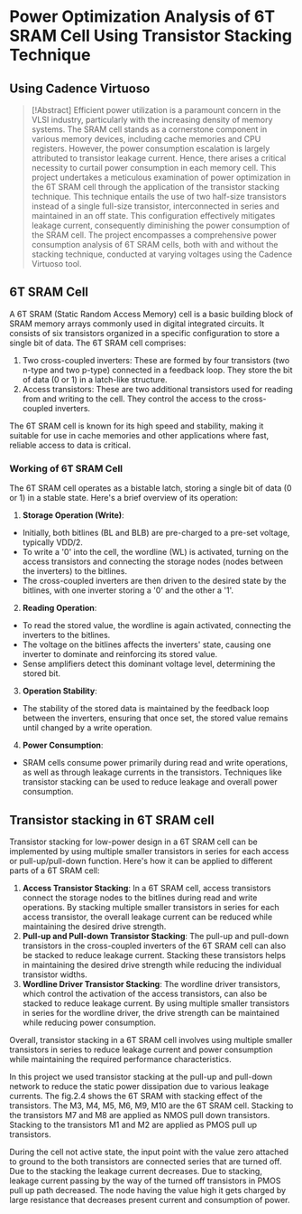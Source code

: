 # Power Optimization Analysis of 6T SRAM Cell Using Transistor Stacking Technique
## Using Cadence Virtuoso

> [!Abstract]
> Efficient power utilization is a paramount concern in the VLSI industry, particularly with the increasing density of memory systems. The SRAM cell stands as a cornerstone component in various memory devices, including cache memories and CPU registers. However, the power consumption escalation is largely attributed to transistor leakage current. Hence, there arises a critical necessity to curtail power consumption in each memory cell. This project undertakes a meticulous examination of power optimization in the 6T SRAM cell through the application of the transistor stacking technique. This technique entails the use of two half-size transistors instead of a single full-size transistor, interconnected in series and maintained in an off state. This configuration effectively mitigates leakage current, consequently diminishing the power consumption of the SRAM cell. The project encompasses a comprehensive power consumption analysis of 6T SRAM cells, both with and without the stacking technique, conducted at varying voltages using the Cadence Virtuoso tool.

## 6T SRAM Cell

A 6T SRAM (Static Random Access Memory) cell is a basic building block of SRAM memory arrays commonly used in digital integrated circuits. It consists of six transistors organized in a specific configuration to store a single bit of data. The 6T SRAM cell comprises:

1.	Two cross-coupled inverters: These are formed by four transistors (two n-type and two p-type) connected in a feedback loop. They store the bit of data (0 or 1) in a latch-like structure.
2.	Access transistors: These are two additional transistors used for reading from and writing to the cell. They control the access to the cross-coupled inverters.

The 6T SRAM cell is known for its high speed and stability, making it suitable for use in cache memories and other applications where fast, reliable access to data is critical. 

### Working of 6T SRAM Cell

The 6T SRAM cell operates as a bistable latch, storing a single bit of data (0 or 1) in a stable state. Here's a brief overview of its operation:

1.	**Storage Operation (Write)**:
- Initially, both bitlines (BL and BLB) are pre-charged to a pre-set voltage, typically VDD/2.
- To write a '0' into the cell, the wordline (WL) is activated, turning on the access transistors and connecting the storage nodes (nodes between the inverters) to the bitlines.
- The cross-coupled inverters are then driven to the desired state by the bitlines, with one inverter storing a '0' and the other a '1'.
2.	**Reading Operation**:
- To read the stored value, the wordline is again activated, connecting the inverters to the bitlines.
- The voltage on the bitlines affects the inverters' state, causing one inverter to dominate and reinforcing its stored value.
- Sense amplifiers detect this dominant voltage level, determining the stored bit.
3.	**Operation Stability**:
- The stability of the stored data is maintained by the feedback loop between the inverters, ensuring that once set, the stored value remains until changed by a write operation.
4.	**Power Consumption**:
- SRAM cells consume power primarily during read and write operations, as well as through leakage currents in the transistors. Techniques like transistor stacking can be used to reduce leakage and overall power consumption.


## Transistor stacking in 6T SRAM cell

Transistor stacking for low-power design in a 6T SRAM cell can be implemented by using multiple smaller transistors in series for each access or pull-up/pull-down function. Here's how it can be applied to different parts of a 6T SRAM cell:

1. **Access Transistor Stacking**: In a 6T SRAM cell, access transistors connect the storage nodes to the bitlines during read and write operations. By stacking multiple smaller transistors in series for each access transistor, the overall leakage current can be reduced while maintaining the desired drive strength.
2. **Pull-up and Pull-down Transistor Stacking**: The pull-up and pull-down transistors in the cross-coupled inverters of the 6T SRAM cell can also be stacked to reduce leakage current. Stacking these transistors helps in maintaining the desired drive strength while reducing the individual transistor widths.
3. **Wordline Driver Transistor Stacking**: The wordline driver transistors, which control the activation of the access transistors, can also be stacked to reduce leakage current. By using multiple smaller transistors in series for the wordline driver, the drive strength can be maintained while reducing power consumption.

Overall, transistor stacking in a 6T SRAM cell involves using multiple smaller transistors in series to reduce leakage current and power consumption while maintaining the required performance characteristics.

In this project we used transistor stacking at the pull-up and pull-down network to  reduce the static power dissipation due to various leakage currents. The fig.2.4 shows the 6T SRAM with stacking effect of the transistors. The M3, M4, M5, M6, M9, M10 are the 6T SRAM cell. Stacking to the transistors M7 and M8 are applied as NMOS pull down transistors. Stacking to the transistors M1 and M2 are applied as PMOS pull up transistors.

During the cell not active state, the input point with the value zero attached to ground to the both transistors are connected series that are turned off. Due to the stacking the leakage current decreases. Due to stacking, leakage current passing by the way of the turned off transistors in PMOS pull up path decreased. The node having the value high it gets charged by large resistance that decreases present current and consumption of power.


